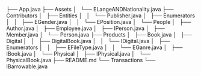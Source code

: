 ├── App.java
├── Assets
│   └── ELangeANDNationality.java
├── Contributors
│   ├── Entities
│   │   └── Publisher.java
│   ├── Enumerators
│   │   ├── EGender.java
│   │   └── EPosition.java
│   └── People
│       ├── Author.java
│       ├── Employee.java
│       ├── IPerson.java
│       ├── Member.java
│       └── Person.java
├── Products
│   ├── Book.java
│   ├── Digital
│   │   ├── DigitalBook.java
│   │   └── IDigital.java
│   ├── Enumerators
│   │   ├── EFileType.java
│   │   └── EGanre.java
│   ├── IBook.java
│   └── Physical
│       ├── IPhysical.java
│       └── PhysicalBook.java
├── README.md
└── Transactions
    └── IBarrowable.java

